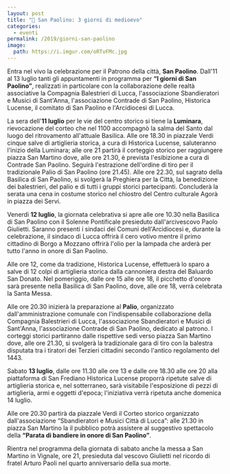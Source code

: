 ```yaml
---
layout: post
title: "📣 San Paolino: 3 giorni di medioevo"
categories:
  - eventi
permalink: /2019/giorni-san-paolino
image:
  path: https://i.imgur.com/oRTvFMc.jpg
---
```


Entra nel vivo la celebrazione per il Patrono della città, **San Paolino**.
Dall'11 al 13 luglio tanti gli appuntamenti in programma per **“I giorni di San
Paolino”**, realizzati in particolare con la collaborazione delle realtà
associative la Compagnia Balestrieri di Lucca, l'associazione Sbandieratori e
Musici di Sant'Anna, l'associazione Contrade di San Paolino, Historica Lucense,
il comitato di San Paolino e l'Arcidiocesi di Lucca.

<!-- more -->

La sera dell'**11 luglio** per le vie del centro storico si tiene la
**Luminara**, rievocazione del corteo che nel 1100 accompagnò la salma del Santo
dal luogo del ritrovamento all'attuale Basilica. Alle ore 18.30 in piazzale
Verdi cinque salve di artiglieria storica, a cura di Historica Lucense,
saluteranno l'inizio della Luminara; alle ore 21 partirà il corteggio storico
per raggiungere piazza San Martino dove, alle ore 21.30, è prevista l'esibizione
a cura di Contrade San Paolino. Seguirà l'estrazione dell'ordine di tiro per il
tradizionale Palio di San Paolino (ore 21.45). Alle ore 22.30, sul sagrato della
Basilica di San Paolino, si svolgerà la Preghiera per la Città, la benedizione
dei balestrieri, del palio e di tutti i gruppi storici partecipanti. Concluderà
la serata una cena in costume storico nel chiostro del Centro culturale Agorà in
piazza dei Servi.

Venerdì **12 luglio**, la giornata celebrativa si apre alle ore 10.30 nella
Basilica di San Paolino con il Solenne Pontificale presieduto dall'arcivescovo
Paolo Giulietti. Saranno presenti i sindaci dei Comuni dell'Arcidiocesi e,
durante la celebrazione, il sindaco di Lucca offrirà il cero votivo mentre il
primo cittadino di Borgo a Mozzano offrirà l'olio per la lampada che arderà per
tutto l'anno in onore di San Paolino.

Alle ore 12, come da tradizione, Historica Lucense, effettuerà lo sparo a salve
di 12 colpi di artiglieria storica dalla cannoniera destra del Baluardo San
Donato. Nel pomeriggio, dalle ore 15 alle ore 18, il picchetto d'onore sarà
presente nella Basilica di San Paolino, dove, alle ore 18, verrà celebrata la
Santa Messa.

Alle ore 20.30 inizierà la preparazione al **Palio**, organizzato
dall'amministrazione comunale con l'indispensabile collaborazione della
Compagnia Balestrieri di Lucca, l'associazione Sbandieratori e Musici di
Sant'Anna, l'associazione Contrade di San Paolino, dedicato al patrono. I
corteggi storici partiranno dalle rispettive sedi verso piazza San Martino dove,
alle ore 21.30, si svolgerà la tradizionale gara di tiro con la balestra
disputata tra i tiratori dei Terzieri cittadini secondo l'antico regolamento del
1443.

Sabato **13 luglio**, dalle ore 11.30 alle ore 13 e dalle ore 18.30 alle ore 20
alla piattaforma di San Frediano Historica Lucense proporrà ripetute salve di
artiglieria storica e, nel sotterraneo, sarà visitabile l'esposizione di pezzi
di artiglieria, armi e oggetti d'epoca; l'iniziativa verrà ripetuta anche
domenica 14 luglio.

Alle ore 20.30 partirà da piazzale Verdi il Corteo storico organizzato
dall'associazione “Sbandieratori e Musici Città di Lucca”: alle 21.30 in piazza
San Martino la il pubblico potrà assistere al suggestivo spettacolo della
**“Parata di bandiere in onore di San Paolino”**.

Rientra nel programma della giornata di sabato anche la messa a San Martino in
Vignale, ore 21, presieduta dal vescovo Giulietti nel ricordo di fratel Arturo
Paoli nel quarto anniversario della sua morte.
